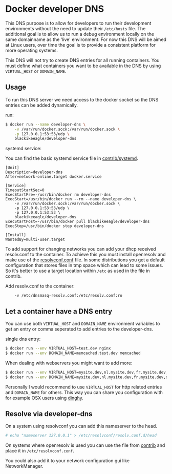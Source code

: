 Docker developer DNS
====================

This DNS purpose is to allow for developers to run their development
environments without the need to update their `/etc/hosts` file. The additional
goal is to allow us to run a debug environment locally on the same domainname
as the 'live' environment. For now this DNS will be aimed at Linux users, over
time the goal is to provide a consistent platform for more operating systems.

This DNS will not try to create DNS entries for all running containers. You
must define what containers you want to be available in the DNS by using
`VIRTUAL_HOST` or `DOMAIN_NAME`.

Usage
-----

To run this DNS server we need access to the docker socket so the DNS entries
can be added dynamically.

run:

~~~ sh
$ docker run --name developer-dns \
    -v /var/run/docker.sock:/var/run/docker.sock \
    -p 127.0.0.1:53:53/udp \
    blackikeeagle/developer-dns
~~~

systemd service:

You can find the basic systemd service file in
[contrib/systemd](contrib/systemd/docker.developer-dns.service).

~~~
[Unit]
Description=developer-dns
After=network-online.target docker.service

[Service]
TimeoutStartSec=0
ExecStartPre=-/usr/bin/docker rm developer-dns
ExecStart=/usr/bin/docker run --rm --name developer-dns \
    -v /var/run/docker.sock:/var/run/docker.sock \
    -p 127.0.0.1:53:53/udp \
    -p 127.0.0.1:53:53 \
    blackikeeagle/developer-dns
ExecStartPost=-/usr/bin/docker pull blackikeeagle/developer-dns
ExecStop=/usr/bin/docker stop developer-dns

[Install]
WantedBy=multi-user.target
~~~

To add support for changing networks you can add your dhcp received resolv.conf
to the container. To achieve this you must install openresolv and make use of
the [resolvconf.conf](contrib/openresolv/resolvconf.conf) file. In some
distributions you get a default configuration that stores files in tmp space
which can lead to some issues. So it's better to use a target location within
`/etc` as used in the file in contrib.

Add resolv.conf to the container:

~~~
    -v /etc/dnsmasq-resolv.conf:/etc/resolv.conf:ro
~~~

Let a container have a DNS entry
--------------------------------

You can use both `VIRTUAL_HOST` and `DOMAIN_NAME` environment variables to get
an entry or comma seperated to add entries to the developer-dns.

single dns entry:

~~~ sh
$ docker run --env VIRTUAL_HOST=test.dev nginx
$ docker run --env DOMAIN_NAME=memcached.test.dev memcached
~~~

When dealing with webservers you might want to add more:

~~~ sh
$ docker run --env VIRTUAL_HOST=mysite.dev,nl.mysite.dev,fr.mysite.dev,de.mysite.dev nginx
$ docker run --env DOMAIN_NAME=mysite.dev,nl.mysite.dev,fr.mysite.dev,de.mysite.dev nginx
~~~

Personally I would recommend to use `VIRTUAL_HOST` for http related entries and
`DOMAIN_NAME` for others. This way you can share you configuration with for
example OSX users using [dinghy](https://github.com/codekitchen/dinghy).

Resolve via developer-dns
-------------------------

On a system using resolvconf you can add this nameserver to the head.

~~~ sh
# echo "nameserver 127.0.0.1" > /etc/resolvconf/resolv.conf.d/head
~~~

On systems where openresolv is used you can use the file from
[contrib](contrib/openresolv/resolvconf.conf) and place it in
`/etc/resolvconf.conf`.

You could also add it to your network configuration gui like NetworkManager.
